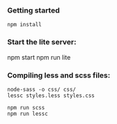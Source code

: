 ### Getting started
```
npm install
```

### Start the lite server:

npm start
npm run lite


### Compiling less and scss files:

```
node-sass -o css/ css/
lessc styles.less styles.css

npm run scss
npm run lessc
```
